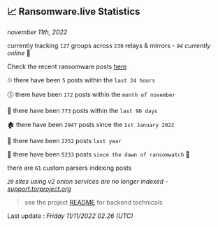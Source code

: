 
## 📈 Ransomware.live Statistics
_november 11th, 2022_

currently tracking `127` groups across `230` relays & mirrors - _`94` currently online_ 📡

Check the recent ransomware posts [here](https://www.ransomware.live/#/recentposts)


⏲ there have been `5` posts within the `last 24 hours`

🕓 there have been `172` posts within the `month of november`

📅 there have been `773` posts within the `last 90 days`

🏚 there have been `2947` posts since the `1st January 2022`

🚀 there have been `2252` posts `last year`

🦕 there have been `5233` posts `since the dawn of ransomwatch` 🐣

there are `61` custom parsers indexing posts

_`20` sites using v2 onion services are no longer indexed - [support.torproject.org](https://support.torproject.org/onionservices/v2-deprecation/)_

> see the project [README](https://github.com/jmousqueton/ransomwatch#readme) for backend technicals



Last update : _Friday 11/11/2022 02.26 (UTC)_

